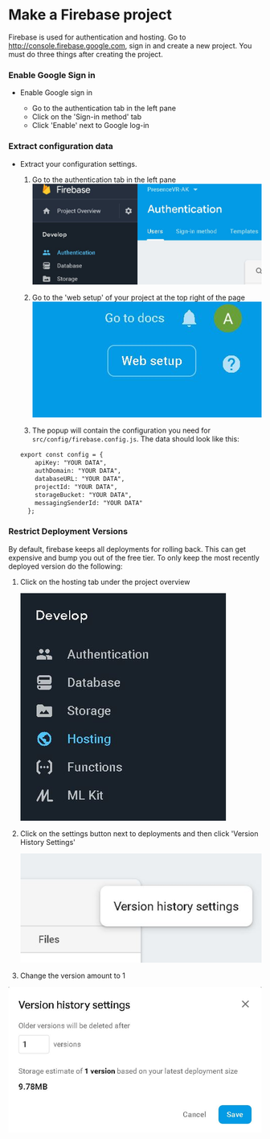 # Make a Firebase project

Firebase is used for authentication and hosting. Go to http://console.firebase.google.com, sign in and create a new project. You must do three things after creating the project.

### Enable Google Sign in

- Enable Google sign in

  - Go to the authentication tab in the left pane
  - Click on the 'Sign-in method' tab
  - Click 'Enable' next to Google log-in




### Extract configuration data

- Extract your configuration settings.

  1. Go to the authentication tab in the left pane
     ![](./authentication.JPG)

  2. Go to the 'web setup' of your project at the top right of the page
     ![](./websetup.JPG)

  3. The popup will contain the configuration you need for `src/config/firebase.config.js`. The data should look like this:

  ```
  export const config = {
      apiKey: "YOUR DATA",
      authDomain: "YOUR DATA",
      databaseURL: "YOUR DATA",
      projectId: "YOUR DATA",
      storageBucket: "YOUR DATA",
      messagingSenderId: "YOUR DATA"
    };
  ```



### Restrict Deployment Versions

By default, firebase keeps all deployments for rolling back. This can get expensive and bump you out of the free tier. To only keep the most recently deployed version do the following:

1. Click on the hosting tab under the project overview

   ![hosting](./hosting.JPG)

2. Click on the  settings button next to deployments and then click 'Version History Settings'

   ![hosting2](./hosting2.JPG)

3. Change the version amount to 1

![hosting3](./hosting3.JPG)
